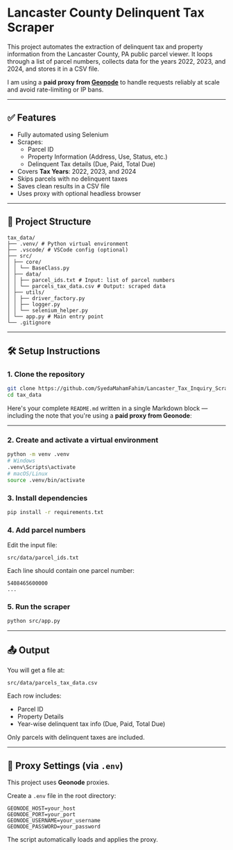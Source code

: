 # Lancaster County Delinquent Tax Scraper

This project automates the extraction of delinquent tax and property information from the Lancaster County, PA public parcel viewer. It loops through a list of parcel numbers, collects data for the years 2022, 2023, and 2024, and stores it in a CSV file.

I am using a **paid proxy from [Geonode](https://geonode.com/)** to handle requests reliably at scale and avoid rate-limiting or IP bans.

---

## ✅ Features

- Fully automated using Selenium
- Scrapes:
  - Parcel ID
  - Property Information (Address, Use, Status, etc.)
  - Delinquent Tax details (Due, Paid, Total Due)
- Covers **Tax Years**: 2022, 2023, and 2024
- Skips parcels with no delinquent taxes
- Saves clean results in a CSV file
- Uses proxy with optional headless browser

---

## 📁 Project Structure
```
tax_data/
├── .venv/ # Python virtual environment
├── .vscode/ # VSCode config (optional)
├── src/
│ ├── core/
│ │ └── BaseClass.py
│ ├── data/
│ │ ├── parcel_ids.txt # Input: list of parcel numbers
│ │ └── parcels_tax_data.csv # Output: scraped data
│ ├── utils/
│ │ ├── driver_factory.py
│ │ ├── logger.py
│ │ └── selenium_helper.py
│ └── app.py # Main entry point
└── .gitignore
```

---

## 🛠 Setup Instructions

### 1. Clone the repository

```bash
git clone https://github.com/SyedaMahamFahim/Lancaster_Tax_Inquiry_Scraper.git
cd tax_data
```





Here's your complete `README.md` written in a single Markdown block — including the note that you're using a **paid proxy from Geonode**:

---


### 2. Create and activate a virtual environment

```bash
python -m venv .venv
# Windows
.venv\Scripts\activate
# macOS/Linux
source .venv/bin/activate
```

### 3. Install dependencies

```bash
pip install -r requirements.txt
```

### 4. Add parcel numbers

Edit the input file:

```
src/data/parcel_ids.txt
```

Each line should contain one parcel number:

```
5408465600000
...
```

### 5. Run the scraper

```bash
python src/app.py
```

---

## 📤 Output

You will get a file at:

```
src/data/parcels_tax_data.csv
```

Each row includes:

* Parcel ID
* Property Details
* Year-wise delinquent tax info (Due, Paid, Total Due)

Only parcels with delinquent taxes are included.

---

## 🔐 Proxy Settings (via `.env`)

This project uses **Geonode** proxies.

Create a `.env` file in the root directory:

```
GEONODE_HOST=your_host
GEONODE_PORT=your_port
GEONODE_USERNAME=your_username
GEONODE_PASSWORD=your_password
```

The script automatically loads and applies the proxy.


